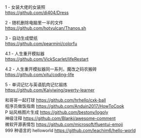 1 - 女装大佬的女装照  
https://github.com/di404/Dress  

2 - 随机删除电脑里一半的文件  
https://github.com/hotvulcan/Thanos.sh  

3 - 自动生成壁纸  
https://github.com/pearmini/colorfu  

4.1 - 人生重开模拟器  
https://github.com/VickScarlet/lifeRestart  

4.2 - 人生重开模拟器同一系列，魔改之码农搬砖  
https://github.com/xitu/coding-life  

5 - 单词记忆与英语肌肉记忆锻炼  
https://github.com/Kaiyiwing/qwerty-learner

和哥哥一起打球 https://github.com/hrhello/cxk-ball  
程序员做饭指南 https://github.com/Anduin2017/HowToCook  
P 站风格图片生成 https://github.com/bestony/logoly  
神级注释 https://github.com/Blankj/awesome-comment  
微软开源表情包 https://github.com/microsoft/fluentui-emoji  
999 种语言的 helloworld https://github.com/leachim6/hello-world

